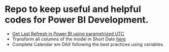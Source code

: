 # Repo to keep useful and helpful codes for Power BI Development.

* [Get Last Refresh in Power BI using parametrized UTC](https://github.com/doug-pires/Power-BI/tree/main/Last%20Refresh)
* Transform all columns of the model in Short Date [here](https://github.com/doug-pires/Power-BI/blob/main/HandleDates.cs)
* Complete Calendar em DAX following the best practices using variables.
